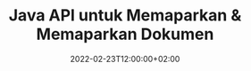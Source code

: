 ---
############################# Static ############################
layout: "product"
date: 2022-02-23T12:00:00+02:00
draft: false

lang: ms
product: "Viewer"
product_tag: "viewer"
platform: "Java"
platform_tag: "java"

############################# Head ############################
head_title: "Java Document Viewer API untuk PDF Word Excel Imej HTML & E-mel"
head_description: "API pemapar dokumen & fail Java. Tambah pemapar PDF, Pemapar Word, Pemapar Excel, Pemapar imej, Pemapar HTML, Pemapar e-mel dalam aplikasi Java."

############################# Header ############################
title: "Java API untuk Memaparkan & Memaparkan Dokumen"
description: "Perpustakaan Pemapar Dokumen untuk Membangunkan Aplikasi Java yang Memaparkan, Melihat dan Memanipulasi Secara Asli, Dokumen Berbilang Format Menyokong 170+ Format Fail."
button:
    enable: true
    icon: "fas fa-arrow-down"
    label: "Download Free Trial"
    link: "https://downloads.groupdocs.com/viewer/java"

############################# SubMenu ############################
submenu:
    enable: true
    
    left:
        img_alt: "GroupDocs.Viewer for Java"
        image: "https://www.groupdocs.cloud/templates/groupdocs/images/product-logos/groupdocs-viewer-java.png"
        product: "GroupDocs.Viewer"
        platform: "Java"

    middle:
        button:
            # button loop
            - link: "#overview"
              text: "Gambaran keseluruhan"

            # button loop
            - link: "#features"
              text: "ciri-ciri"

            # button loop
            - link: "#support"
              text: "Sokongan"

            # button loop
            - link: "https://products.groupdocs.app/viewer/total"
              text: "Demo Langsung"

            # button loop
            - link: "https://purchase.groupdocs.com/pricing/viewer/java"
              text: "penetapan harga"

    right:
        link_download: "https://releases.groupdocs.com/viewer/java/"
        link_learn: "https://docs.groupdocs.com/viewer/java/"
        link_buy: "https://purchase.groupdocs.com"

############################# Overview ############################
overview:
    enable: true
    content: |
      GroupDocs.Viewer untuk Java menggabungkan set API pemapar dokumen yang berkuasa untuk memaparkan imej dan format dokumen dalam aplikasi Java anda tanpa perlu memasang perisian tambahan. Ia merasterkan dokumen secara asli dan menukarnya kepada SVG+HTML+CSS untuk meningkatkan kualiti tontonan dokumen sambil menyampaikan output teks benar dan ketepatan tinggi. Menggunakan API pemaparan dokumen – lihat dengan cepat PDF, HTML, XML, Microsoft Office Word, lembaran kerja Excel, persembahan PowerPoint, e-mel Outlook, gambar rajah Visio, Projek, metafail, imej dan pelbagai format fail lain dengan mudah dan lebih sedikit bahaya pengaturcaraan. Ia juga boleh memaparkan fail yang dilindungi kata laluan dan membenarkan untuk mendapatkan perwakilan dokumen sebagai HTML, imej atau borang PDF selepas pemaparan. Pustaka pemapar fail kami agak boleh disesuaikan, kerana ia membolehkan anda memaparkan keseluruhan dokumen, atau menjadikannya sebahagiannya untuk mempercepatkan proses. Melalui API GroupDocs.Viewer untuk Java, anda boleh melihat halaman, julat sel tertentu dalam hamparan atau bahkan memaparkan lapisan dokumen individu dalam format, seperti, PDF dan CAD.  

      GroupDocs.Viewer untuk API Java membolehkan anda memaparkan dokumen dengan/tanpa anotasi atau ulasan untuk format fail yang disokong. Ia juga membolehkan anda menambah direktori fon tersuai dan mengekstrak maklumat dokumen asas seperti FileType, Extension, Name, PageCount, dsb.  

      GroupDocs.Viewer untuk Java serasi dengan semua versi Java dan menyokong sistem pengendalian popular (Windows, Linux, macOS) yang mampu menjalankan masa jalan Java.
    tabs:
      enable: true
      
      ## TAB ONE ##
      tab_one:
        description: |
          Berikut ialah gambaran keseluruhan GroupDocs.Viewer untuk Java:
      
        right:
          enable: true
          icon: "fab fa-html5"
          title: "Gambaran keseluruhan"
          content: |
            * Paparkan 170+ Jenis Dokumen 
            * Dapatkan HTML, Imej, Versi PDF 
            * Putar & Susun Semula 
            * Gunakan Tera Air 
            * Cache untuk Proses Cepat 
            * Tambah Fon Tersuai 
            * Gunakan Piawaian Pengekodan 
            * Pengendali Data Input Tersuai 
            * Render dengan Perubahan Trek 
            * Render sebagai HTML Responsif 
            * Render PDF & CAD Layer 
            * Render Fail Dilindungi 
      
      ## TAB TWO ##
      tab_two:
        description: |
          GroupDocs.Viewer untuk Java menyokong semua format fail dokumen popular termasuk: Microsoft Office, imej, gambar rajah dan banyak lagi.

        left:
          enable: true
          table:
            # table loop
            - title: "Microsoft Office"
              content: |
                * **Word:** DOC, DOCX, DOCM, DOT, DOTX, DOTM, RTF, TXT
                * **Excel:** XLS, XLSX, XLSM, XLSB, XLTM, XLT, XLTM, XLTX, XLAM, SXC, SpreadsheetML
                * **PowerPoint:** PPT, PPTX, PPS, PPSX, PPSM, POT, POTM, POTX, PPTM
                * **Visio:** VSD, VDX, VSS, VSSX, VSX, VST, VSTX, VTX, VSDX, VDW, VSTM, VSSM, VSDM
                * **Project:** MPP, MPT, MPX
                * **Outlook:** MSG, EML, EMLX, PST, OST
                * **OneNote:** ONE

            # table loop
            - title: "Format Lain"
              content: |
                * **Fail Susun Atur Halaman:** PDF, TEX, XPS, OXPS
                * **OpenDocument:** ODT, OTT, ODS, ODP, OTP, OTS, ODG, OTG, FODP, FODG
                * **Nilai Dipisahkan Pembatas:** CSV, TSV
                * **Web:** HTML, MHT, MHTML
                * **Metafile:** WMF, EMF, CGM, EMZ, WMZ
                * **PostScript:** PS, EPS
                * **Arkib:** ZIP, TAR, BZ2, GZ, RAR, RAR5
                * **Macam-macam:** OBJ, EPUB, MOBI, DjVu, XML, VCF, VCARD, NUMBERS, NSF

        right:
          enable: true
          table:
            # table loop
            - title: "Imej, Grafik & Gambar rajah"
              content: |
                * **Imej:** BMP, GIF, JPG, PNG, TIFF, WebP, DNG, DIB
                * **Ikon Windows:** ICO
                * **Grafik Vektor Boleh Skala:** SVG, CDR, CMX, IGS, SVGZ
                * **Jpeg2000:** JP2, J2C, J2K, JPC, JPF, JPX, JPM
                * **Adobe Photoshop:** PSD, PSB
                * **Bahasa Perintah Pencetak:** PCL
                * **Litografi Stereo (Percetakan 3D):** STL
                * **Kelas Asasi Industri:** IFC
                * **Pengimejan Perubatan:** DICOM
                * **Dokumen Plotter:** PLT, HPG
                * **Format Web Reka Bentuk Autodesk:** DWF, DWG
                * **Lukisan AutoCAD:** DWT, IFC, STL, CF2
                * **ISFF-based DGN (V7):** DGN

            # table loop
            - title: "Format Bahasa Pengaturcaraan"
              content: |
                * **Fail C/C++/C#:** C, CC, C# , CPP, CXX, CS, H, HH, M, MM
                * **Fail Java/JavaScript:** JAVA, JS, JSON, PROPERTIES
                * **Macam-macam:** VB, PHP, SQL, PL, PY, PV, RB, RST, SASS, SCALA, SCM, SCRIPT, AS, AS3, ASM, BAT, CMAKE, CSS, DIFF, ERB, GROOVY, HAML, LESS, LOG, M, MAKE, MD, ML, MM, SH, SML, VIM, YAML

      ## TAB THREE ##
      tab_three:
        description: |
          GroupDocs.Viewer untuk Java menyokong Sistem Operasi, Rangka Kerja & Pengurus Pakej berikut:
        
        left:
          enable: true
          table:
            # table loop
            - icon: "fab fa-windows"
              title: "Sistem operasi"
              content: |
                * Microsoft Windows Server 2003 dan lebih baru 
                * Microsoft Windows XP dan yang lebih baru 
                * Microsoft Windows 10 & 11 
                * Linux (Ubuntu, OpenSUSE, CentOS dan lain-lain) 
                * Mac OS X 

            # table loop
            - icon: "fas fa-code"
              title: "Rangka Kerja yang Disokong"
              content: |
                * J2SE 8.0 (1.8) atau ke atas (contohnya Java 17) 

        right:
          enable: true
          table:
            # table loop
            - icon: "fas fa-cogs"
              title: "Persekitaran Pembangunan"
              content: |
                * NetBeans
                * IntelliJ IDEA
                * Eclipse

            # table loop
            - icon: "fas fa-tools"
              title: "Bina Alat Automasi"
              content: |
                * Maven
                * Gradle

############################# Features ############################
features:
    enable: true
    title: "GroupDocs.Viewer untuk Ciri Java"

    feature:
      # feature loop
      - icon: "fas fa-copy"
        content: "Pemapar untuk HTML, PDF, Imej, Word, Excel & Format Dokumen lain"

      # feature loop
      - icon: "fas fa-eye"
        content: "Render fail AutoCAD Drawings (DWG) kepada format SVG"

      # feature loop
      - icon: "fas fa-bolt"
        content: "Laraskan Warna Latar Belakang Fail yang Ditukar"
      
      # feature loop
      - icon: "fas fa-file-powerpoint"
        content: "Rasterize dan Tukar Dokumen kepada SVG, HTML & CSS"

      # feature loop
      - icon: "fas fa-code"
        content: "Dapatkan HTML, Imej atau Perwakilan Dokumen PDF melalui Rendering"

      # feature loop
      - icon: "fas fa-cloud"
        content: "Versi Dokumen yang Dicache untuk Membuat Masa Pemuatan Lebih Cepat"

      # feature loop
      - icon: "fas fa-remove-format"
        content: "Konfigurasikan Direktori Fon Tersuai"

      # feature loop
      - icon: "fas fa-comment-slash"
        content: "Gunakan Piawaian Pengekodan pada Dokumen Word, Excel dan E-mel"

      # feature loop
      - icon: "fas fa-location-arrow"
        content: "Render Dokumen dari Jauh di FTP atau Cloud Storage"

      # feature loop
      - icon: "fas fa-border-all"
        content: "Alih Keluar atau Simpan Anotasi & Ulasan semasa Memaparkan"

      # feature loop
      - icon: "fas fa-wrench"
        content: "Menjadikan Halaman Dokumen sebagai Halaman HTML Berasingan"

      # feature loop
      - icon: "fas fa-columns"
        content: "Paparkan Slaid dan Halaman Tersembunyi & Guna Susunan Semula Halaman pada Dokumen yang Diberikan"

      # feature loop
      - icon: "fas fa-file-word"
        content: "Render Julat Halaman, Halaman Tertentu atau Semua Halaman ke dalam HTML"

      # feature loop
      - icon: "fas fa-envelope"
        content: "Berikan atau sembunyikan ulasan dokumen"

      # feature loop
      - icon: "fas fa-print"
        content: "Cipta HTML Responsif untuk Beberapa Format Dokumen melalui Rendering"

      # feature loop
      - icon: "fas fa-file-archive"
        content: "Kurangkan Saiz Fail Terhasil HTML yang Diberikan dengan Mengecualikan Fon"

      # feature loop
      - icon: "fas fa-lock"
        content: "Alih Keluar Komen, Ruang Putih Tambahan dsb, untuk Meminimumkan Output HTML & CSS"

      # feature loop
      - icon: "fas fa-file-code"
        content: "Gunakan Koordinat Dokumen Sumber untuk Membaca Teks Terkandung"
      
      # feature loop
      - icon: "fas fa-fill-drip"
        content: "Tunjukkan/Sembunyikan Sempadan Sel dalam Helaian Excel Output yang Diberikan"

      # feature loop
      - icon: "fas fa-file-excel"
        content: "Render Bilangan Khusus Baris Setiap Halaman dalam Helaian Excel"

      # feature loop
      - icon: "fas fa-heading"
        content: "Model Render dan semua Reka Letak Tidak Kosong atau Reka Letak Tertentu Fail CAD"

      # feature loop
      - icon: "fas fa-project-diagram"
        content: "Berikan Item dalam Fail Data Outlook (OST/PST) sebagai PDF"

      # feature loop
      - icon: "fas fa-cube"
        content: "Rendering Jubin atau Render oleh Koordinat Dokumen CAD sebagai Imej, HTML atau PDF"

      # feature loop
      - icon: "fab fa-uncharted"
        content: "Tetapkan sekatan pencetakan semasa membuat ke PDF"

    more_feature:
      # more_feature_loop
      - title: "API Cekap & Boleh Dipercayai untuk Melihat Dokumen"
        content: |
          GroupDocs.Viewer untuk API Java boleh digunakan untuk melihat, memaparkan dan memaparkan dokumen lebih daripada 150 format fail yang berbeza. Ia dilakukan dengan pasti dan cekap sambil mengekalkan kandungan serta struktur dokumen yang utuh. Contoh berikut menunjukkan tahap kemudahan GroupDocs.Viewer untuk API Java memaparkan fail DOCX sebagai fail imej menggunakan Java:

          ```java
          // Initialize Viewer
          Viewer viewer = new Viewer("invoice.docx");
          // Create view options
          PdfViewOptions viewOptions = new PdfViewOptions();
          // Convert file to PDF and check the output in the current directory
          viewer.view(viewOptions);
          ```
      # more_feature_loop
      - title: "Lakukan Transformasi Semasa Menyampaikan Dokumen"
        content: "GroupDocs.Viewer untuk API Java menawarkan anda pelbagai pilihan transformasi untuk digunakan pada dokumen yang diberikan untuk paparan dan paparan yang lebih disesuaikan. Anda boleh memutar halaman dengan menyediakan sudut. Anda boleh membuat susunan halaman yang diberikan. Gunakan teks tertentu sebagai tera air pada halaman atau imej yang dipaparkan. Melalui API GroupDocs.Viewer untuk Java, anda juga mempunyai keupayaan untuk menambah fon tersuai pada dokumen yang diberikan."

      # more_feature_loop
      - title: "Bekerja dengan Lampiran E-mel"
        content: "GroupDocs.Viewer untuk API Java membolehkan anda mengambil khusus atau semua lampiran e-mel. Sebaik sahaja anda mendapat lampiran e-mel yang diperlukan, anda boleh menjadikan fail yang dilampirkan ini kepada imej atau HTML."

############################# Support ############################
support:
    enable: true

############################# Solutions ##########################
solutions:
    enable: true
    title: "GroupDocs.Viewer menawarkan API paparan dokumen untuk persekitaran pembangunan popular yang lain"

    solution:
        # solution loop
        - img_alt: "GroupDocs.Viewer for .NET"
          image: "https://www.groupdocs.cloud/templates/groupdocs/images/product-logos/groupdocs-viewer-net.png"
          product: "GroupDocs.Viewer"
          platform: ".NET"
          link: "/viewer/net/"

############################# Back to top ##########################
back_to_top:
  enable: true
---